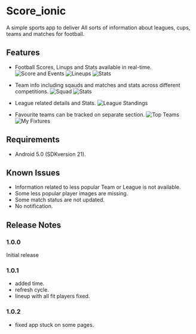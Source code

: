 # Score_ionic

A simple sports app to deliver All sorts of information about leagues, cups, teams and matches for football.

## Features
* Football Scores, Linups and Stats available in real-time.
![Score and Events](https://raw.githubusercontent.com/snehaljha/Score_ionic/master/img/2.jpeg) ![Lineups](https://raw.githubusercontent.com/snehaljha/Score_ionic/master/img/8.jpeg) ![Stats](https://raw.githubusercontent.com/snehaljha/Score_ionic/master/img/3.jpeg) 

* Team info including sqauds and matches and stats across different competitions.
![Squad](https://raw.githubusercontent.com/snehaljha/Score_ionic/master/img/5.jpeg) ![Stats](https://raw.githubusercontent.com/snehaljha/Score_ionic/master/img/7.jpeg) 

* League related details and Stats.
![League Standings](https://raw.githubusercontent.com/snehaljha/Score_ionic/master/img/6.jpeg) 

* Favourite teams can be tracked on separate section.
![Top Teams](https://raw.githubusercontent.com/snehaljha/Score_ionic/master/img/1.jpeg) ![My Fixtures](https://raw.githubusercontent.com/snehaljha/Score_ionic/master/img/4.jpeg) 

## Requirements

* Android 5.0 (SDKversion 21).

## Known Issues

* Information related to less popular Team or League is not available.
* Some less popular player images are missing.
* Some match status are not updated.
* No notification.

## Release Notes

### 1.0.0

Initial release

### 1.0.1
* added time.
* refresh cycle.
* lineup with all fit players fixed.

### 1.0.2
* fixed app stuck on some pages.